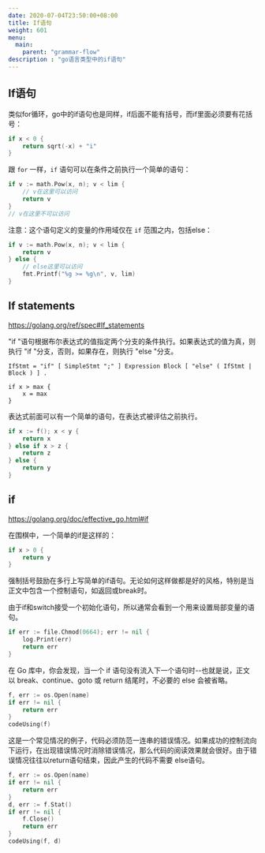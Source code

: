 ```yaml
---
date: 2020-07-04T23:50:00+08:00
title: If语句
weight: 601
menu:
  main:
    parent: "grammar-flow"
description : "go语言类型中的if语句"
---
```


## If语句

类似for循环，go中的if语句也是同样，if后面不能有括号，而if里面必须要有花括号：

```go
if x < 0 {
    return sqrt(-x) + "i"
}
```

跟 `for` 一样，`if` 语句可以在条件之前执行一个简单的语句：

```go
if v := math.Pow(x, n); v < lim {
    // v在这里可以访问
    return v
}
// v在这里不可以访问
```

注意：这个语句定义的变量的作用域仅在 `if` 范围之内，包括else：

```go
if v := math.Pow(x, n); v < lim {
    return v
} else {
    // else这里可以访问
    fmt.Printf("%g >= %g\n", v, lim)
}
```

## If statements

https://golang.org/ref/spec#If_statements

"if "语句根据布尔表达式的值指定两个分支的条件执行。如果表达式的值为真，则执行 "if "分支，否则，如果存在，则执行 "else "分支。

```
IfStmt = "if" [ SimpleStmt ";" ] Expression Block [ "else" ( IfStmt | Block ) ] .
```

```
if x > max {
	x = max
}
```

表达式前面可以有一个简单的语句，在表达式被评估之前执行。

```go
if x := f(); x < y {
	return x
} else if x > z {
	return z
} else {
	return y
}
```

## if

https://golang.org/doc/effective_go.html#if

在围棋中，一个简单的if是这样的：

```go
if x > 0 {
    return y
}
```

强制括号鼓励在多行上写简单的if语句。无论如何这样做都是好的风格，特别是当正文中包含一个控制语句，如返回或break时。

由于if和switch接受一个初始化语句，所以通常会看到一个用来设置局部变量的语句。

```go
if err := file.Chmod(0664); err != nil {
    log.Print(err)
    return err
}
```

在 Go 库中，你会发现，当一个 if 语句没有流入下一个语句时--也就是说，正文以 break、continue、goto 或 return 结尾时，不必要的 else 会被省略。

```go
f, err := os.Open(name)
if err != nil {
    return err
}
codeUsing(f)
```

这是一个常见情况的例子，代码必须防范一连串的错误情况。如果成功的控制流向下运行，在出现错误情况时消除错误情况，那么代码的阅读效果就会很好。由于错误情况往往以return语句结束，因此产生的代码不需要 else语句。

```go
f, err := os.Open(name)
if err != nil {
    return err
}
d, err := f.Stat()
if err != nil {
    f.Close()
    return err
}
codeUsing(f, d)
```

